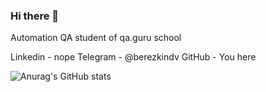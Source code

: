### Hi there 👋

Automation QA student of qa.guru school

Linkedin  - nope
Telegram  - @berezkindv
GitHub    - You here

![Anurag's GitHub stats](https://github-readme-stats.vercel.app/api?username=anuraghazra&show_icons=true&theme=great-gatsby)

<!--
**berezkindv42/berezkindv42** is a ✨ _special_ ✨ repository because its `README.md` (this file) appears on your GitHub profile.

Here are some ideas to get you started:

- 🔭 I’m currently working on ...
- 🌱 I’m currently learning ...
- 👯 I’m looking to collaborate on ...
- 🤔 I’m looking for help with ...
- 💬 Ask me about ...
- 📫 How to reach me: ...
- 😄 Pronouns: ...
- ⚡ Fun fact: ...
-->

